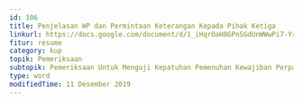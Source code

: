 ```yaml
---
id: 106
title: Penjelasan WP dan Permintaan Keterangan Kepada Pihak Ketiga
linkurl: https://docs.google.com/document/d/1_iHqrOaH8GPnSGdUnWWwPi7-Yr9Xfw-hSrUQXfHe7h8/edit?usp=drivesdk
fitur: resume
category: kup
topik: Pemeriksaan
subtopik: Pemeriksaan Untuk Menguji Kepatuhan Pemenuhan Kewajiban Perpajakan (Sejak 1 Februari 2013)
type: word
modifiedTime: 11 Desember 2019
---
```


